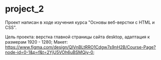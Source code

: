 # project_2
Проект написан в ходе изучения курса "Основы веб-верстки с HTML и CSS".

Цель проекта: верстка главной страницы сайта desktop, адаптация к размерам 1920 - 1280;
Макет: https://www.figma.com/design/QlVnBLtRRO1Cdgw7s9nH2B/Course-Page?node-id=0-1&p=f&t=2YjU5VOh6uBSMQjy-0;


